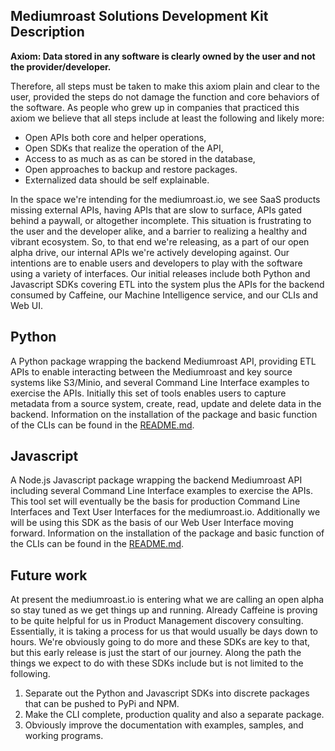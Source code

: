 ## Mediumroast Solutions Development Kit Description
**Axiom: Data stored in any software is clearly owned by the user and not the provider/developer.**

Therefore, all steps must be taken to make this axiom plain and clear to the user, provided the steps do not damage the function and core behaviors of the software.  As people who grew up in companies that practiced this axiom we believe that all steps include at least the following and likely more: 
- Open APIs both core and helper operations, 
- Open SDKs that realize the operation of the API,
- Access to as much as as can be stored in the database,
- Open approaches to backup and restore packages.
- Externalized data should be self explainable.

In the space we're intending for the mediumroast.io, we see SaaS products missing external APIs, having APIs that are slow to surface, APIs gated behind a paywall, or altogether incomplete.  This situation is frustrating to the user and the developer alike, and a barrier to realizing a healthy and vibrant ecosystem.  So, to that end we're releasing, as a part of our open alpha drive, our internal APIs we're actively developing against.  Our intentions are to enable users and developers to play with the software using a variety of interfaces.  Our initial releases include both Python and Javascript SDKs covering ETL into the system plus the APIs for the backend consumed by Caffeine, our Machine Intelligence service, and our CLIs and Web UI.

## Python
A Python package wrapping the backend Mediumroast API, providing ETL APIs to enable interacting between the Mediumroast and key source systems like S3/Minio, and several Command Line Interface examples to exercise the APIs.  Initially this set of tools enables users to capture metadata from a source system, create, read, update and delete data in the backend.  Information on the installation of the package and basic function of the CLIs can be found in the [README.md](https://github.com/mediumroast/mr_sdk/tree/main/python).

## Javascript
A Node.js Javascript package wrapping the backend Mediumroast API including several Command Line Interface examples to exercise the APIs.  This tool set will eventually be the basis for production Command Line Interfaces and Text User Interfaces for the mediumroast.io.  Additionally we will be using this SDK as the basis of our Web User Interface moving forward. Information on the installation of the package and basic function of the CLIs can be found in the [README.md](https://github.com/mediumroast/mr_sdk/tree/main/javascript).

## Future work
At present the mediumroast.io is entering what we are calling an open alpha so stay tuned as we get things up and running.  Already Caffeine is proving to be quite helpful for us in Product Management discovery consulting. Essentially, it is taking a process for us that would usually be days down to hours.  We're obviously going to do more and these SDKs are key to that, but this early release is just the start of our journey.  Along the path the things we expect to do with these SDKs include but is not limited to the following.
1. Separate out the Python and Javascript SDKs into discrete packages that can be pushed to PyPi and NPM.
2. Make the CLI complete, production quality and also a separate package.
3. Obviously improve the documentation with examples, samples, and working programs.